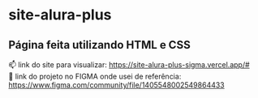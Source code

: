 # site-alura-plus
## Página feita utilizando HTML e CSS

📫 link do site para visualizar: https://site-alura-plus-sigma.vercel.app/# <br>
💾 link do projeto no FIGMA onde usei de referência: https://www.figma.com/community/file/1405548002549864433
